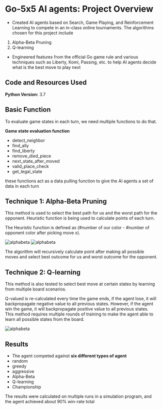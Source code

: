 # Go-5x5 AI agents: Project Overview
* Created AI agents based on Search, Game Playing, and Reinforcement Learning to compete in an in-class online tournaments. The algorithms chosen for this project include

1. Alpha-Beta Pruning
2. Q-learning

* Engineered features from the official Go game rule and various techniques such as Liberty, Komi, Passing, etc. to help AI agents decide what is the best move to play next

## Code and Resources Used 
**Python Version:** 3.7  

## Basic Function

To evaluate game states in each turn, we need multiple functions to do that.

 **Game state evaluation function**
*	detect_neighbor
*	find_ally
*	find_liberty
*	remove_died_piece
*	next_state_after_moved
*	valid_place_check
*	get_legal_state

these functions act as a data pulling function to give the AI agents a set of data in each turn

## Technique 1: Alpha-Beta Pruning

This method is used to select the best path for us and the worst path for the opponent. Heuristic function is being used to calculate points of each turn.

The Heuristic function is defined as (#number of our color - #number of opponent color after picking move x).

![alphabeta](./images/abpruning.png)
![alphabeta](./images/alphabeta.JPG)

The algorithm will recursively calculate point after making all possible moves and select best outcome for us and worst outcome for the opponent.

## Technique 2: Q-learning

This method is also tested to select best move at certain states by learning from multiple board scenarios.

Q-valued is re-calculated every time the game ends, if the agent lose, it will backpropagate negative value to all previous states.
However, if the agent win the game, it will backpropagate positive value to all previous states. This method requires multiple rounds of training to make the agent able to learn all possible states from the board.

![alphabeta](./images/qlearning.png)


## Results

* The agent competed against **six different types of agent**
*	random
*	greedy
*	aggressive
*	Alpha-Beta
*	Q-learning
*	Championship

The results were calculated on multiple runs in a simulation program, and the agent achieved about 90% win-rate total

